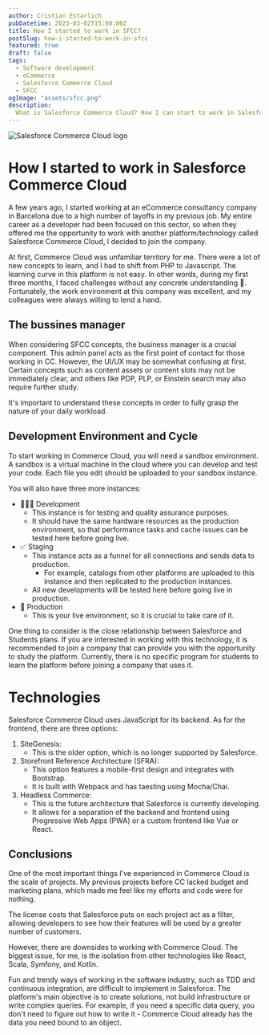 ```yaml
---
author: Cristian Estarlich
pubDatetime: 2023-03-02T15:00:00Z
title: How I started to work in SFCC?
postSlug: how-i-started-to-work-in-sfcc
featured: true
draft: false
tags:
  - Software development
  - eCommerce
  - Salesforce Commerce Cloud
  - SFCC
ogImage: "assets/sfcc.png"
description:
  What is Salesforce Commerce Cloud? How I can start to work in Salesforce Commerce Cloud? My experience as a SFCC Dev for 4 years and a half.
---
```

![Salesforce Commerce Cloud logo](/assets/sfcc.png)

# How I started to work in Salesforce Commerce Cloud

A few years ago, I started working at an eCommerce consultancy company in Barcelona due to a high number of layoffs in my previous job. My entire career as a developer had been focused on this sector, so when they offered me the opportunity to work with another platform/technology called Salesforce Commerce Cloud, I decided to join the company.

At first, Commerce Cloud was unfamiliar territory for me. There were a lot of new concepts to learn, and I had to shift from PHP to Javascript. The learning curve in this platform is not easy. In other words, during my first three months, I faced challenges without any concrete understanding 🤣. Fortunately, the work environment at this company was excellent, and my colleagues were always willing to lend a hand. 

## The bussines manager

When considering SFCC concepts, the business manager is a crucial component. This admin panel acts as the first point of contact for those working in CC. However, the UI/UX may be somewhat confusing at first. Certain concepts such as content assets or content slots may not be immediately clear, and others like PDP, PLP, or Einstein search may also require further study.

It's important to understand these concepts in order to fully grasp the nature of your daily workload.

## Development Environment and Cycle

To start working in Commerce Cloud, you will need a sandbox environment. A sandbox is a virtual machine in the cloud where you can develop and test your code. Each file you edit should be uploaded to your sandbox instance.

You will also have three more instances:

- 🧑🏻‍💻 Development
    - This instance is for testing and quality assurance purposes.
    - It should have the same hardware resources as the production environment, so that performance tasks and cache issues can be tested here before going live.
- ✅ Staging
    - This instance acts as a funnel for all connections and sends data to production.
        - For example, catalogs from other platforms are uploaded to this instance and then replicated to the production instances.
    - All new developments will be tested here before going live in production.
- 🚨 Production
    - This is your live environment, so it is crucial to take care of it.

One thing to consider is the close relationship between Salesforce and Students plans. If you are interested in working with this technology, it is recommended to join a company that can provide you with the opportunity to study the platform. Currently, there is no specific program for students to learn the platform before joining a company that uses it.

# Technologies

Salesforce Commerce Cloud uses JavaScript for its backend. As for the frontend, there are three options:

1. SiteGenesis:
    - This is the older option, which is no longer supported by Salesforce.
2. Storefront Reference Architecture (SFRA):
    - This option features a mobile-first design and integrates with Bootstrap.
    - It is built with Webpack and has taesting using Mocha/Chai.
3. Headless Commerce:
    - This is the future architecture that Salesforce is currently developing.
    - It allows for a separation of the backend and frontend using Progressive Web Apps (PWA) or a custom frontend like Vue or React.

## Conclusions

One of the most important things I've experienced in Commerce Cloud is the scale of projects. My previous projects before CC lacked budget and marketing plans, which made me feel like my efforts and code were for nothing.

The license costs that Salesforce puts on each project act as a filter, allowing developers to see how their features will be used by a greater number of customers.

However, there are downsides to working with Commerce Cloud. The biggest issue, for me, is the isolation from other technologies like React, Scala, Symfony, and Kotlin.

Fun and trendy ways of working in the software industry, such as TDD and continuous integration, are difficult to implement in Salesforce. The platform's main objective is to create solutions, not build infrastructure or write complex queries. For example, if you need a specific data query, you don't need to figure out how to write it - Commerce Cloud already has the data you need bound to an object.
